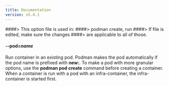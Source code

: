 ```yaml
---
title: Documentation
version: v5.4.1
---
```


####> This option file is used in:
####>   podman create, run
####> If file is edited, make sure the changes
####> are applicable to all of those.
#### **--pod**=*name*

Run container in an existing pod. Podman makes the pod automatically if the pod name is prefixed with **new:**.
To make a pod with more granular options, use the **podman pod create** command before creating a container.
When a container is run with a pod with an infra-container, the infra-container is started first.
